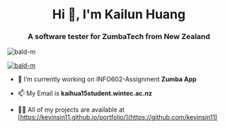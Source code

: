 <h1 align="center">Hi 👋, I'm Kailun Huang</h1>
<h3 align="center">A software tester for ZumbaTech from New Zealand</h3>

<p align="left"> <img src="https://komarev.com/ghpvc/?username=bald-m&label=Profile%20views&color=0e75b6&style=flat" alt="bald-m" /> </p>

<p align="left"> <a href="https://github.com/ryo-ma/github-profile-trophy"><img src="https://github-profile-trophy.vercel.app/?username=bald-m" alt="bald-m" /></a> </p>

- 🔭 I’m currently working on INFO602-Assignment **Zumba App**

- 📫 My Email is **kaihua15student.wintec.ac.nz**

- 👨‍💻 All of my projects are available at [https://kevinsin11.github.io/portfolio/](https://github.com/kevinsin11)



